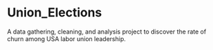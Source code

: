 # Union_Elections
A data gathering, cleaning, and analysis project to discover the rate of churn among USA labor union leadership. 
